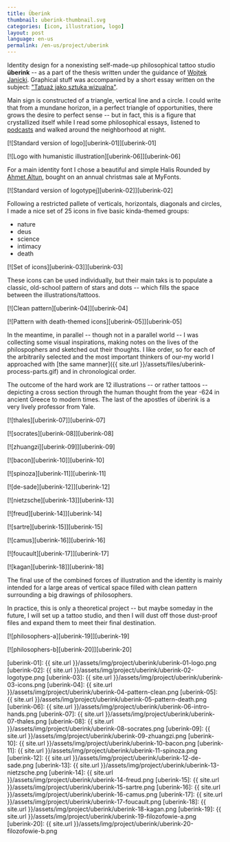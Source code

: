 ```yaml
---
title: Überink
thumbnail: uberink-thumbnail.svg
categories: [icon, illustration, logo]
layout: post
language: en-us
permalink: /en-us/project/uberink
---
```


Identity design for a nonexisting self-made-up philosophical tattoo studio **überink** -- as a part of the thesis written under the guidance of [Wojtek Janicki](http://gobranding.eu/). Graphical stuff was accompanied by a short essay written on the subject: ["Tatuaż jako sztuka wizualna"]({{site.url}}/assets/files/uberink-historia-tatuazu.pdf).

Main sign is constructed of a triangle, vertical line and a circle. I could write that from a mundane horizon, in a perfect triangle of opportunities, there grows the desire to perfect sense -- but in fact, this is a figure that crystallized itself while I read some philosophical essays, listened to [podcasts](http://www.partiallyexaminedlife.com/) and walked around the neighborhood at night.

[![Standard version of logo][uberink-01]][uberink-01]

[![Logo with humanistic illustration][uberink-06]][uberink-06]

For a main identity font I chose a beautiful and simple Halis Rounded by [Ahmet Altun](http://www.aatype.net/), bought on an annual christmas sale at MyFonts.

[![Standard version of logotypej][uberink-02]][uberink-02]

Following a restricted pallete of verticals, horizontals, diagonals and circles, I made a nice set of 25 icons in five basic kinda-themed groups:

- nature
- deus
- science
- intimacy
- death

[![Set of icons][uberink-03]][uberink-03]

These icons can be used individually, but their main taks is to populate a classic, old-school pattern of stars and dots -- which fills the space between the illustrations/tattoos.

[![Clean pattern][uberink-04]][uberink-04]

[![Pattern with death-themed icons][uberink-05]][uberink-05]

In the meantime, in parallel -- though not in a parallel world -- I was collecting some visual inspirations, making notes on the lives of the philospophers and sketched out their thoughts. I like order, so for each of the arbitrarily selected and the most important thinkers of our-my world I approached with [the same manner]({{ site.url }}/assets/files/uberink-process-parts.gif) and in chronological order.

The outcome of the hard work are 12 illustrations -- or rather tattoos -- depicting a cross section through the human thought from the year -624 in ancient Greece to modern times. The last of the apostles of überink is a very lively professor from Yale.

[![thales][uberink-07]][uberink-07]

[![socrates][uberink-08]][uberink-08]

[![zhuangzi][uberink-09]][uberink-09]

[![bacon][uberink-10]][uberink-10]

[![spinoza][uberink-11]][uberink-11]

[![de-sade][uberink-12]][uberink-12]

[![nietzsche][uberink-13]][uberink-13]

[![freud][uberink-14]][uberink-14]

[![sartre][uberink-15]][uberink-15]

[![camus][uberink-16]][uberink-16]

[![foucault][uberink-17]][uberink-17]

[![kagan][uberink-18]][uberink-18]

The final use of the combined forces of illustration and the identity is mainly intended for a large areas of vertical space filled with clean pattern surrounding a big drawings of philosophers.

In practice, this is only a theoretical project -- but maybe someday in the future, I will set up a tattoo studio, and then I will dust off those dust-proof files and expand them to meet their final destination.

[![philosophers-a][uberink-19]][uberink-19]

[![philosophers-b][uberink-20]][uberink-20]

[uberink-01]: {{ site.url }}/assets/img/project/uberink/uberink-01-logo.png
[uberink-02]: {{ site.url }}/assets/img/project/uberink/uberink-02-logotype.png
[uberink-03]: {{ site.url }}/assets/img/project/uberink/uberink-03-icons.png
[uberink-04]: {{ site.url }}/assets/img/project/uberink/uberink-04-pattern-clean.png
[uberink-05]: {{ site.url }}/assets/img/project/uberink/uberink-05-pattern-death.png
[uberink-06]: {{ site.url }}/assets/img/project/uberink/uberink-06-intro-hands.png
[uberink-07]: {{ site.url }}/assets/img/project/uberink/uberink-07-thales.png
[uberink-08]: {{ site.url }}/assets/img/project/uberink/uberink-08-socrates.png
[uberink-09]: {{ site.url }}/assets/img/project/uberink/uberink-09-zhuangzi.png
[uberink-10]: {{ site.url }}/assets/img/project/uberink/uberink-10-bacon.png
[uberink-11]: {{ site.url }}/assets/img/project/uberink/uberink-11-spinoza.png
[uberink-12]: {{ site.url }}/assets/img/project/uberink/uberink-12-de-sade.png
[uberink-13]: {{ site.url }}/assets/img/project/uberink/uberink-13-nietzsche.png
[uberink-14]: {{ site.url }}/assets/img/project/uberink/uberink-14-freud.png
[uberink-15]: {{ site.url }}/assets/img/project/uberink/uberink-15-sartre.png
[uberink-16]: {{ site.url }}/assets/img/project/uberink/uberink-16-camus.png
[uberink-17]: {{ site.url }}/assets/img/project/uberink/uberink-17-foucault.png
[uberink-18]: {{ site.url }}/assets/img/project/uberink/uberink-18-kagan.png
[uberink-19]: {{ site.url }}/assets/img/project/uberink/uberink-19-filozofowie-a.png
[uberink-20]: {{ site.url }}/assets/img/project/uberink/uberink-20-filozofowie-b.png
